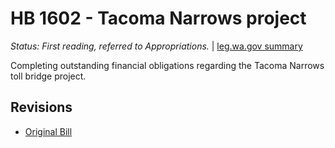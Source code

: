 # HB 1602 - Tacoma Narrows project
*Status: First reading, referred to Appropriations.* | [leg.wa.gov summary](https://app.leg.wa.gov/billsummary?BillNumber=1602&Year=2021)

Completing outstanding financial obligations regarding the Tacoma Narrows toll bridge project.

## Revisions
* [Original Bill](1/)